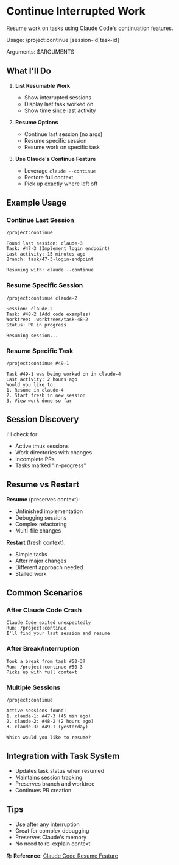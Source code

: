# Continue Interrupted Work

Resume work on tasks using Claude Code's continuation features.

Usage: /project:continue [session-id|task-id]

Arguments: $ARGUMENTS

## What I'll Do

1. **List Resumable Work**
   - Show interrupted sessions
   - Display last task worked on
   - Show time since last activity

2. **Resume Options**
   - Continue last session (no args)
   - Resume specific session
   - Resume work on specific task

3. **Use Claude's Continue Feature**
   - Leverage `claude --continue`
   - Restore full context
   - Pick up exactly where left off

## Example Usage

### Continue Last Session
```
/project:continue

Found last session: claude-3
Task: #47-3 (Implement login endpoint)
Last activity: 15 minutes ago
Branch: task/47-3-login-endpoint

Resuming with: claude --continue
```

### Resume Specific Session
```
/project:continue claude-2

Session: claude-2
Task: #48-2 (Add code examples)
Worktree: .worktrees/task-48-2
Status: PR in progress

Resuming session...
```

### Resume Specific Task
```
/project:continue #49-1

Task #49-1 was being worked on in claude-4
Last activity: 2 hours ago
Would you like to:
1. Resume in claude-4
2. Start fresh in new session
3. View work done so far
```

## Session Discovery

I'll check for:
- Active tmux sessions
- Work directories with changes
- Incomplete PRs
- Tasks marked "in-progress"

## Resume vs Restart

**Resume** (preserves context):
- Unfinished implementation
- Debugging sessions
- Complex refactoring
- Multi-file changes

**Restart** (fresh context):
- Simple tasks
- After major changes
- Different approach needed
- Stalled work

## Common Scenarios

### After Claude Code Crash
```
Claude Code exited unexpectedly
Run: /project:continue
I'll find your last session and resume
```

### After Break/Interruption  
```
Took a break from task #50-3?
Run: /project:continue #50-3
Picks up with full context
```

### Multiple Sessions
```
/project:continue

Active sessions found:
1. claude-1: #47-3 (45 min ago)
2. claude-2: #48-2 (2 hours ago)
3. claude-3: #49-1 (yesterday)

Which would you like to resume?
```

## Integration with Task System

- Updates task status when resumed
- Maintains session tracking
- Preserves branch and worktree
- Continues PR creation

## Tips

- Use after any interruption
- Great for complex debugging
- Preserves Claude's memory
- No need to re-explain context

📚 **Reference**: [Claude Code Resume Feature](https://docs.anthropic.com/en/docs/claude-code/tutorials#resuming-previous-conversations)